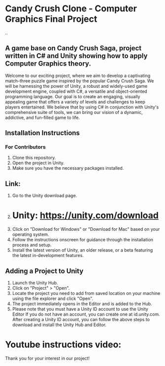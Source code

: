 ﻿# Candy Crush Clone - Computer Graphics Final Project


..
## A game base on Candy Crush Saga, project written in C# and Unity showing how to apply Computer Graphics theory.

Welcome to our exciting project, where we aim to develop a captivating match-three puzzle game inspired by the popular Candy Crush Saga. We will be harnessing the power of Unity, a robust and widely-used game development engine, coupled with C#, a versatile and object-oriented programming language. Our goal is to create an engaging, visually appealing game that offers a variety of levels and challenges to keep players entertained. We believe that by using C# in conjunction with Unity's comprehensive suite of tools, we can bring our vision of a dynamic, addictive, and fun-filled game to life.

## Installation Instructions
### For Contributors
1. Clone this repository.
2. Open the project in Unity.
3. Make sure you have the necessary packages installed.

## Link:
1. Go to the Unity download page.
2. # Unity: https://unity.com/download
3. Click on "Download for Windows" or "Download for Mac" based on your operating system.
4. Follow the instructions onscreen for guidance through the installation process and setup.
5. Install the latest version of Unity, an older release, or a beta featuring the latest in-development features.
## Adding a Project to Unity
1. Launch the Unity Hub.
2. Click on "Project" > "Open".
3. Locate the project you need to add from saved location on your machine using the file explorer and click "Open".
4. The project immediately opens in the Editor and is added to the Hub.
5. Please note that you must have a Unity ID account to use the Unity Editor If you do not have an account, you can create one at id.unity.com. After creating a Unity ID account, you can follow the above steps to download and install the Unity Hub and Editor.

# Youtube instructions video:


Thank you for your interest in our project!
